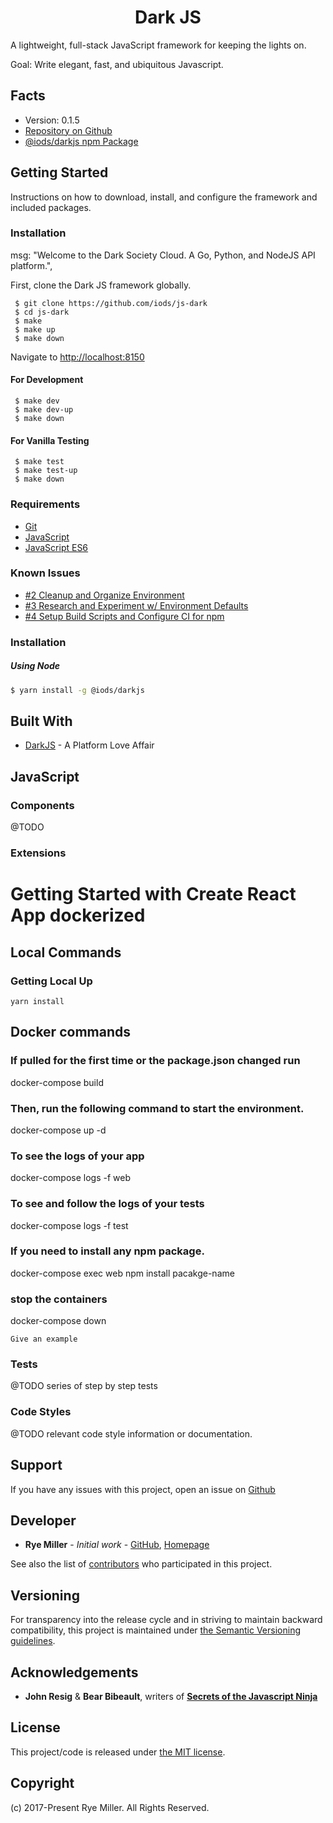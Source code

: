 <h1 align="center">Dark JS</h1>

A lightweight, full-stack JavaScript framework for keeping the lights on.

Goal: Write elegant, fast, and ubiquitous Javascript.

Facts
-----
* Version: 0.1.5
* [Repository on Github](https://github.com/iods/js-dark)
* [@iods/darkjs npm Package](https://www.npmjs.com/package/@iods/darkjs)

Getting Started
---------------
Instructions on how to download, install, and configure the framework and included packages.

### Installation

msg: "Welcome to the Dark Society Cloud. A Go, Python, and NodeJS API platform.",

First, clone the Dark JS framework globally.

```shell
 $ git clone https://github.com/iods/js-dark
 $ cd js-dark
 $ make
 $ make up
 $ make down
```

Navigate to [http://localhost:8150](http://localhost:8150)

#### For Development

```shell
 $ make dev
 $ make dev-up
 $ make down
```

#### For Vanilla Testing

```shell
 $ make test
 $ make test-up
 $ make down
```


### Requirements
 * [Git](http://git-scm.com)
 * [JavaScript](https://www.javascript.com/)
 * [JavaScript ES6](http://es6-features.org/)


### Known Issues
 * [#2 Cleanup and Organize Environment](https://github.com/iods/js-dark/issues/2)
 * [#3 Research and Experiment w/ Environment Defaults](https://github.com/iods/js-dark/issues/3)
 * [#4 Setup Build Scripts and Configure CI for npm](https://github.com/iods/js-dark/issues/4)


### Installation

##### Using Node
```sh
$ yarn install -g @iods/darkjs
```

Built With
----------
* [DarkJS](https://github.com/iods/js-dark) - A Platform Love Affair


JavaScript
-----------

### Components
@TODO

### Extensions

# Getting Started with Create React App dockerized

## Local Commands

### Getting Local Up

`yarn install`


## Docker commands
### If pulled for the first time or the package.json changed run
docker-compose build

### Then, run the following command to start the environment.
docker-compose up -d

### To see the logs of your app
docker-compose logs -f web

### To see and follow the logs of your tests
docker-compose logs -f test

### If you need to install any npm package.
docker-compose exec web npm install pacakge-name

### stop the containers
docker-compose down

```
Give an example
```


### Tests
@TODO series of step by step tests


### Code Styles
@TODO relevant code style information or documentation.


Support
-------
If you have any issues with this project, open an issue on [Github](https://github.com/iods/js-dark/issues)


Developer
---------
 * **Rye Miller** - *Initial work* - [GitHub](http://github.com/iods/), [Homepage](https://ryemiller.io)

See also the list of [contributors](https://github.com/iods/js-dark/contributors) who participated in this project.


Versioning
----------
For transparency into the release cycle and in striving to maintain backward compatibility, this project is
maintained under [the Semantic Versioning guidelines](http://semver.org/).


Acknowledgements
----------------

* **John Resig** & **Bear Bibeault**, writers of [**Secrets of the Javascript Ninja**]()


License
-------
This project/code is released under [the MIT license](https://github.com/iods/js-dark/LICENSE).


Copyright
---------
(c) 2017-Present Rye Miller. All Rights Reserved.
